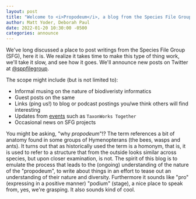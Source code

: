 ```yaml
---
layout: post
title: "Welcome to <i>Propodeum</i>, a blog from the Species File Group and collaborators"
author: Matt Yoder, Deborah Paul
date: 2022-01-20 10:30:00 -0500
categories: announce
---
```


We've long discussed a place to post writings from the Species File Group (SFG), here it is. We realize it takes time to make this type of thing work, we'll take it slow, and see how it goes. We'll announce new posts on Twitter at [@sppfilegroup](https://twitter.com/sppfilegroup ).

The scope might include (but is not limited to):
* Informal musing on the nature of biodiveristy informatics
* Guest posts on the same 
* Links (ping us!) to blog or podcast postings you/we think others will find interesting
* Updates from [events](/events.html) such as `TaxonWorks Together`
* Occasional news on SFG projects

You might be asking, "why <em>propodeum</em>"!? The term references a bit of anatomy found in some groups of Hymenopterans (the bees, wasps and ants). It turns out that as historically used the term is a homonym, that is, it is used to refer to a structure that from the outside looks similar across species, but upon closer examination, is not. The spirit of this blog is to emulate the process that leads to the (ongoing) understanding of the nature of the "propodeum", to write about things in an effort to tease out an understanding of their nature and diversity. Furthermore it sounds like "pro" (expressing in a positive manner) "podium" (stage), a nice place to speak from, yes, we're grasping. It also sounds kind of cool.


